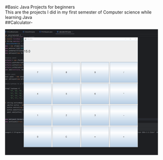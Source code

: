 #Basic Java Projects for beginners  
This are the projects I did in my first semester of Computer science while learning Java  
##Calculator-  

![Calculator screenshot](https://github.com/Mou2004/Basic_Java_Projects/blob/main/calculator.PNG)
